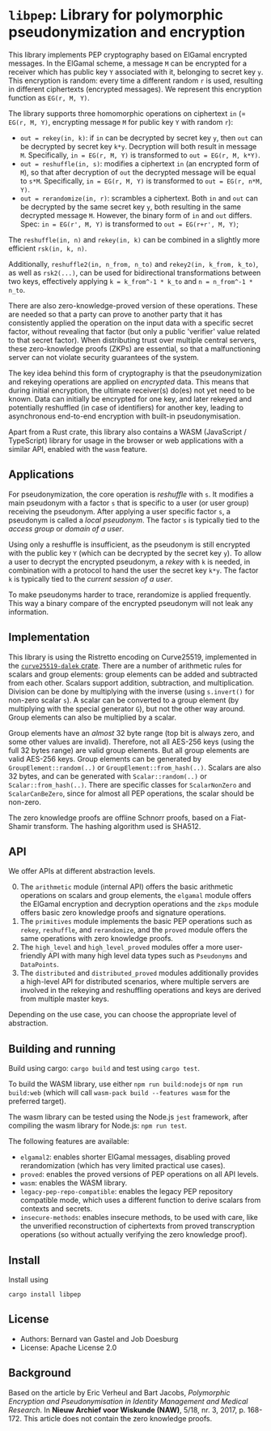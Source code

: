 # `libpep`: Library for polymorphic pseudonymization and encryption

This library implements PEP cryptography based on ElGamal encrypted messages.
In the ElGamal scheme, a message `M` can be encrypted for a receiver which has public key `Y` associated with it, belonging to secret key `y`. 
This encryption is random: every time a different random `r` is used, resulting in different ciphertexts (encrypted messages).
We represent this encryption function as `EG(r, M, Y)`.

The library supports three homomorphic operations on ciphertext `in` (= `EG(r, M, Y)`, encrypting message `M` for public key `Y` with random `r`):
- `out = rekey(in, k)`: if `in` can be decrypted by secret key `y`, then `out` can be decrypted by secret key `k*y`.
   Decryption will both result in message `M`. Specifically, `in = EG(r, M, Y)` is transformed to `out = EG(r, M, k*Y)`.
- `out = reshuffle(in, s)`: modifies a ciphertext `in` (an encrypted form of `M`), so that after decryption of `out` the decrypted message will be equal to `s*M`.
  Specifically, `in = EG(r, M, Y)` is transformed to `out = EG(r, n*M, Y)`.
- `out = rerandomize(in, r)`: scrambles a ciphertext.
  Both `in` and `out` can be decrypted by the same secret key `y`, both resulting in the same decrypted message `M`.
  However, the binary form of `in` and `out` differs. Spec: `in = EG(r', M, Y)` is transformed to `out = EG(r+r', M, Y)`;

The `reshuffle(in, n)` and `rekey(in, k)` can be combined in a slightly more efficient `rsk(in, k, n)`.

Additionally, `reshuffle2(in, n_from, n_to)` and `rekey2(in, k_from, k_to)`, as well as `rsk2(...)`, can be used for bidirectional transformations between two keys, effectively applying `k = k_from^-1 * k_to` and `n = n_from^-1 * n_to`.

There are also zero-knowledge-proved version of these operations.
These are needed so that a party can prove to another party that it has consistently applied the operation on the input data with a specific secret factor, without revealing that factor (but only a public 'verifier' value related to that secret factor).
When distributing trust over multiple central servers, these zero-knowledge proofs (ZKPs) are essential, so that a malfunctioning server can not violate security guarantees of the system.

The key idea behind this form of cryptography is that the pseudonymization and rekeying operations are applied on *encrypted* data.
This means that during initial encryption, the ultimate receiver(s) do(es) not yet need to be known.
Data can initially be encrypted for one key, and later rekeyed and potentially reshuffled (in case of identifiers) for another key, leading to asynchronous end-to-end encryption with built-in pseudonymisation.

Apart from a Rust crate, this library also contains a WASM (JavaScript / TypeScript) library for usage in the browser or web applications with a similar API, enabled with the `wasm` feature.

## Applications

For pseudonymization, the core operation is *reshuffle* with `s`.
It modifies a main pseudonym with a factor `s` that is specific to a user (or user group) receiving the pseudonym.
After applying a user specific factor `s`, a pseudonym is called a *local pseudonym*.
The factor `s` is typically tied to the *access group* or *domain of a user*.

Using only a reshuffle is insufficient, as the pseudonym is still encrypted with the public key `Y` (which can be decrypted by the secret key `y`).
To allow a user to decrypt the encrypted pseudonym, a *rekey* with `k` is needed, in combination with a protocol to hand the user the secret key `k*y`.
The factor `k` is typically tied to the *current session of a user*.

To make pseudonyms harder to trace, rerandomize is applied frequently.
This way a binary compare of the encrypted pseudonym will not leak any information.

## Implementation

This library is using the Ristretto encoding on Curve25519, implemented in the [`curve25519-dalek` crate](https://docs.rs/curve25519-dalek/latest/curve25519_dalek/).
There are a number of arithmetic rules for scalars and group elements: group elements can be added and subtracted from each other.
Scalars support addition, subtraction, and multiplication.
Division can be done by multiplying with the inverse (using `s.invert()` for non-zero scalar `s`).
A scalar can be converted to a group element (by multiplying with the special generator `G`), but not the other way around.
Group elements can also be multiplied by a scalar.

Group elements have an *almost* 32 byte range (top bit is always zero, and some other values are invalid).
Therefore, not all AES-256 keys (using the full 32 bytes range) are valid group elements.
But all group elements are valid AES-256 keys.
Group elements can be generated by `GroupElement::random(..)` or `GroupElement::from_hash(..)`.
Scalars are also 32 bytes, and can be generated with `Scalar::random(..)` or `Scalar::from_hash(..)`.
There are specific classes for `ScalarNonZero` and `ScalarCanBeZero`, since for almost all PEP operations, the scalar should be non-zero.

The zero knowledge proofs are offline Schnorr proofs, based on a Fiat-Shamir transform.
The hashing algorithm used is SHA512.

## API

We offer APIs at different abstraction levels.

0. The `arithmetic` module (internal API) offers the basic arithmetic operations on scalars and group elements, the `elgamal` module offers the ElGamal encryption and decryption operations and the `zkps` module offers basic zero knowledge proofs and signature operations.
1. The `primitives` module implements the basic PEP operations such as `rekey`, `reshuffle`, and `rerandomize`, and the `proved` module offers the same operations with zero knowledge proofs.
2. The `high_level` and `high_level_proved` modules offer a more user-friendly API with many high level data types such as `Pseudonyms` and `DataPoints`.
3. The `distributed` and `distributed_proved` modules additionally provides a high-level API for distributed scenarios, where multiple servers are involved in the rekeying and reshuffling operations and keys are derived from multiple master keys.

Depending on the use case, you can choose the appropriate level of abstraction.

## Building and running

Build using cargo: `cargo build` and test using `cargo test`.

To build the WASM library, use either `npm run build:nodejs` or `npm run build:web` (which will call `wasm-pack build --features wasm` for the preferred target).

The wasm library can be tested using the Node.js `jest` framework, after compiling the wasm library for Node.js: `npm run test`.

The following features are available:
- `elgamal2`: enables shorter ElGamal messages, disabling proved rerandomization (which has very limited practical use cases).
- `proved`: enables the proved versions of PEP operations on all API levels.
- `wasm`: enables the WASM library.
- `legacy-pep-repo-compatible`: enables the legacy PEP repository compatible mode, which uses a different function to derive scalars from contexts and secrets.
- `insecure-methods`: enables insecure methods, to be used with care, like the unverified reconstruction of ciphertexts from proved transcryption operations (so without actually verifying the zero knowledge proof).

## Install

Install using
```
cargo install libpep
```

## License
- Authors: Bernard van Gastel and Job Doesburg
- License: Apache License 2.0

## Background

Based on the article by Eric Verheul and Bart Jacobs, *Polymorphic Encryption and Pseudonymisation in Identity Management and Medical Research*. In **Nieuw Archief voor Wiskunde (NAW)**, 5/18, nr. 3, 2017, p. 168-172.
This article does not contain the zero knowledge proofs.
